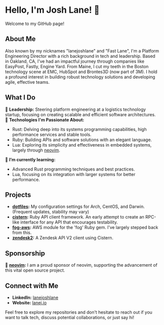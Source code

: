 # Hello, I'm Josh Lane! 👋

Welcome to my GitHub page!

## About Me
Also known by my nicknames "lanejoshlane" and "Fast Lane", I'm a Platform Engineering Director with a rich background in tech and leadership. Based in Oakland, CA, I've had an impactful journey through companies like EasyPost, Fastly, Engine Yard.  From Maine, I cut my teeth in the Boston technology scene at EMC, HubSpot and Brontes3D (now part of 3M). I hold a profound interest in building robust technology solutions and developing agile, effective teams.

## What I Do
🚀 **Leadership:** Steering platform engineering at a logistics technology startup, focusing on creating scalable and efficient software architectures.
🔧 **Technologies I'm Passionate About:**
- Rust: Delving deep into its systems programming capabilities, high performance services and stable tools.
- Ruby: Building APIs and software solutions with an elegant language.
- Lua: Exploring its simplicity and effectiveness in embedded systems, largely through [neovim](https://github.com/neovim/neovim).

🌱 **I’m currently learning:**
- Advanced Rust programming techniques and best practices.
- Lua, focusing on its integration with larger systems for better performance.

## Projects
- **[dotfiles](https://github.com/lanej/dotfiles):** My configuration settings for Arch, CentOS, and Darwin. (Frequent updates, stability may vary)
- **[cistern](https://github.com/lanej/cistern):** Ruby API client framework.  An early attempt to create an RPC-like interface for any API that encourages testability.
- **[fog-aws](https://github.com/fog/fog-aws):** AWS module for the 'fog' Ruby gem.  I've largely stepped back from this.
- **[zendesk2](https://github.com/lanej/zendesk2):** A Zendesk API V2 client using Cistern.

## Sponsorship
🌟 **[neovim](https://github.com/neovim/neovim):** I am a proud sponsor of neovim, supporting the advancement of this vital open source project.

## Connect with Me
- **LinkedIn:** [lanejoshlane](https://www.linkedin.com/in/lanejoshlane/)
- **Website:** [lanej.io](http://lanej.io)

Feel free to explore my repositories and don't hesitate to reach out if you want to talk tech, discuss potential collaborations, or just say hi!
